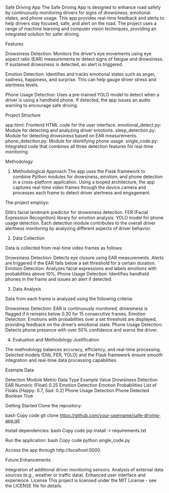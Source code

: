 Safe Driving App
The Safe Driving App is designed to enhance road safety by continuously monitoring drivers for signs of drowsiness, emotional states, and phone usage. This app provides real-time feedback and alerts to help drivers stay focused, safe, and alert on the road. The project uses a range of machine learning and computer vision techniques, providing an integrated solution for safer driving.

Features

Drowsiness Detection: Monitors the driver’s eye movements using eye aspect ratio (EAR) measurements to detect signs of fatigue and drowsiness. If sustained drowsiness is detected, an alert is triggered.

Emotion Detection: Identifies and tracks emotional states such as anger, sadness, happiness, and surprise. This can help gauge driver stress and alertness levels.

Phone Usage Detection: Uses a pre-trained YOLO model to detect when a driver is using a handheld phone. If detected, the app issues an audio warning to encourage safe driving.

Project Structure

app.html: Frontend HTML code for the user interface.
emotional_detect.py: Module for detecting and analyzing driver emotions.
sleep_detection.py: Module for detecting drowsiness based on EAR measurements.
phone_detection.py: Module for identifying phone usage.
single_code.py: Integrated code that combines all three detection features for real-time monitoring.

Methodology

1. Methodological Approach
The app uses the Flask framework to combine Python modules for drowsiness, emotion, and phone detection in a cross-platform application. Using a looped architecture, the app captures real-time video frames through the device camera and processes each frame to detect driver alertness and engagement.

The project employs:

Dlib’s facial landmark predictor for drowsiness detection.
FER (Facial Expression Recognition) library for emotion analysis.
YOLO model for phone usage detection.
Each detection module contributes to the overall driver alertness monitoring by analyzing different aspects of driver behavior.

2. Data Collection

Data is collected from real-time video frames as follows:

Drowsiness Detection: Detects eye closure using EAR measurements. Alerts are triggered if the EAR falls below a set threshold for a certain duration.
Emotion Detection: Analyzes facial expressions and labels emotions with probabilities above 10%.
Phone Usage Detection: Identifies handheld phones in the frame and issues an alert if detected.

3. Data Analysis

Data from each frame is analyzed using the following criteria:

Drowsiness Detection: EAR is continuously monitored; drowsiness is flagged if it remains below 0.30 for 15 consecutive frames.
Emotion Detection: Emotions with probabilities over a set threshold are displayed, providing feedback on the driver’s emotional state.
Phone Usage Detection: Detects phone presence with over 50% confidence and warns the driver.

4. Evaluation and Methodology Justification

The methodology balances accuracy, efficiency, and real-time processing. Selected models (Dlib, FER, YOLO) and the Flask framework ensure smooth integration and real-time data processing capabilities.

Example Data

Detection Module	Metric	Data Type	Example Value
Drowsiness Detection	EAR	Numeric (Float)	0.25
Emotion Detection	Emotion Probabilities	List of Floats	[Happy: 0.7, Sad: 0.2]
Phone Usage Detection	Phone Detected	Boolean	True

Getting Started
Clone the repository:

bash
Copy code
git clone https://github.com/your-username/safe-driving-app.git

Install dependencies:
bash
Copy code
pip install -r requirements.txt

Run the application:
bash
Copy code
python single_code.py

Access the app through http://localhost:5000.

Future Enhancements

Integration of additional driver monitoring sensors.
Analysis of external data sources (e.g., weather or traffic data).
Enhanced user interface and experience.
License
This project is licensed under the MIT License - see the LICENSE file for details.
